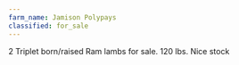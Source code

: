 ```yaml
---
farm_name: Jamison Polypays
classified: for_sale
---
```


2 Triplet born/raised Ram lambs for sale. 120 lbs. Nice stock
